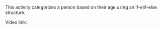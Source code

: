 This activity categorizes a person based on their age using an if-elif-else structure.

Video link:
